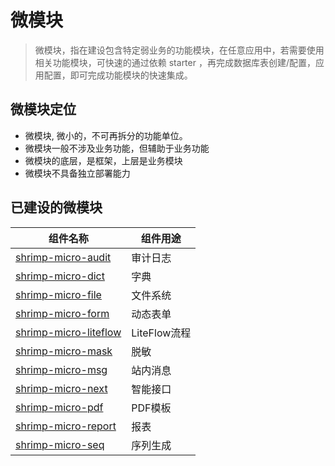 # 微模块

> 微模块，指在建设包含特定弱业务的功能模块，在任意应用中，若需要使用相关功能模块，可快速的通过依赖 starter ，再完成数据库表创建/配置，应用配置，即可完成功能模块的快速集成。


## 微模块定位

- 微模块, 微小的，不可再拆分的功能单位。
- 微模块一般不涉及业务功能，但辅助于业务功能
- 微模块的底层，是框架，上层是业务模块
- 微模块不具备独立部署能力

## 已建设的微模块

| 组件名称                                   | 组件用途       |
|----------------------------------------|------------|
| [shrimp-micro-audit](./audit.md)       | 审计日志       |
| [shrimp-micro-dict](./dict.md)         | 字典         |
| [shrimp-micro-file](./file.md)         | 文件系统       |
| [shrimp-micro-form](./form.md)         | 动态表单       |
| [shrimp-micro-liteflow](./liteflow.md) | LiteFlow流程 |
| [shrimp-micro-mask](./mask.md)         | 脱敏         |
| [shrimp-micro-msg](./msg.md)           | 站内消息       |
| [shrimp-micro-next](./next.md)         | 智能接口       |
| [shrimp-micro-pdf](./pdf.md)           | PDF模板      |
| [shrimp-micro-report](./report.md)     | 报表         |
| [shrimp-micro-seq](./seq.md)           | 序列生成       |

